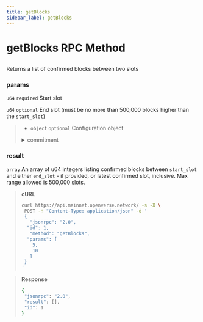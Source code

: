 ```yaml
---
title: getBlocks
sidebar_label: getBlocks
---
```

# getBlocks RPC Method
## 

Returns a list of confirmed blocks between two slots

### params


 `u64`  `required` Start slot

 `u64`  `optional` End slot (must be no more than 500,000 blocks higher than the `start_slot`)

> - `object` `optional` Configuration object
>
><details>
>  <summary>commitment</summary>
>
>   The commitment describes how finalized a block is at that point in time. See Configuring State > Commitment.
>
>   - "processed" is not supported
>
></details>

### result

`array`  An array of u64 integers listing confirmed blocks between `start_slot` and either `end_slot` - if provided, or latest confirmed slot, inclusive. Max range allowed is 500,000 slots.

> **cURL**
> ```bash
>curl https://api.mainnet.openverse.network/ -s -X \
>  POST -H "Content-Type: application/json" -d ' 
>  {
>    "jsonrpc": "2.0",
>   "id": 1,
>    "method": "getBlocks",
>   "params": [
>     5,
>     10
>    ]
>  }
>'
>```


> **Response**
> ```bash
>{
>  "jsonrpc": "2.0",
>  "result": [],
>  "id": 1
>}
>```
